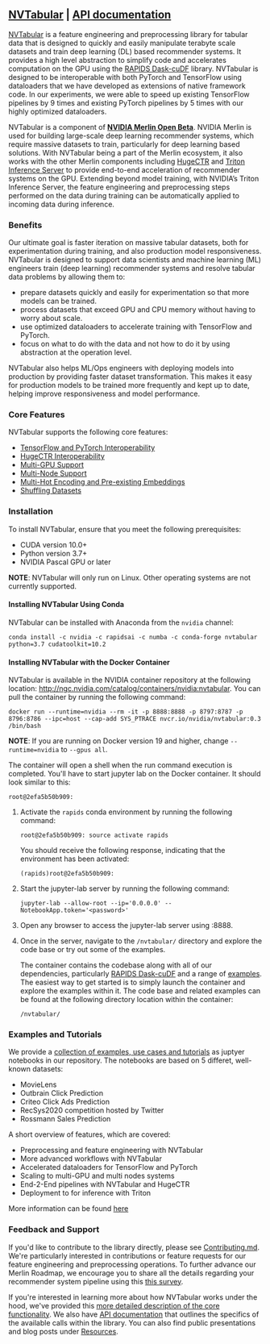 ## [NVTabular](https://github.com/NVIDIA/NVTabular) | [API documentation](https://nvidia.github.io/NVTabular/main/index.html)

[NVTabular](https://github.com/NVIDIA/NVTabular) is a feature engineering and preprocessing library for tabular data that is designed to quickly and easily manipulate terabyte scale datasets and train deep learning (DL) based recommender systems. It provides a high level abstraction to simplify code and accelerates computation on the GPU using the [RAPIDS Dask-cuDF](https://github.com/rapidsai/cudf/tree/main/python/dask_cudf) library. NVTabular is designed to be interoperable with both PyTorch and TensorFlow using dataloaders that we have developed as extensions of native framework code. In our experiments, we were able to speed up existing TensorFlow pipelines by 9 times and existing PyTorch pipelines by 5 times with our highly optimized dataloaders.

NVTabular is a component of [**NVIDIA Merlin Open Beta**](https://developer.nvidia.com/nvidia-merlin). NVIDIA Merlin is used for building large-scale deep learning recommender systems, which require massive datasets to train, particularly for deep learning based solutions. With NVTabular being a part of the Merlin ecosystem, it also works with the other Merlin components including [HugeCTR](https://github.com/NVIDIA/HugeCTR) and [Triton Inference Server](https://github.com/NVIDIA/tensorrt-inference-server) to provide end-to-end acceleration of recommender systems on the GPU. Extending beyond model training, with NVIDIA’s Triton Inference Server, the feature engineering and preprocessing steps performed on the data during training can be automatically applied to incoming data during inference.

### Benefits 

Our ultimate goal is faster iteration on massive tabular datasets, both for experimentation during training, and also production model responsiveness. NVTabular is designed to support data scientists and machine learning (ML) engineers train (deep learning) recommender systems and resolve tabular data problems by allowing them to:

* prepare datasets quickly and easily for experimentation so that more models can be trained.
* process datasets that exceed GPU and CPU memory without having to worry about scale.
* use optimized dataloaders to accelerate training with TensorFlow and PyTorch.
* focus on what to do with the data and not how to do it by using abstraction at the operation level.

NVTabular also helps ML/Ops engineers with deploying models into production by providing faster dataset transformation. This makes it easy for production models to be trained more frequently and kept up to date, helping improve responsiveness and model performance.

### Core Features

NVTabular supports the following core features:
* [TensorFlow and PyTorch Interoperability](../docs/source/core_features.md#tensorflow-and-pytorch-interoperability)
* [HugeCTR Interoperability](../docs/source/core_features.md#hugectr-interoperability)
* [Multi-GPU Support](../docs/source/core_features.md#multi-gpu-support)
* [Multi-Node Support](../docs/source/core_features.md#multi-node-support)
* [Multi-Hot Encoding and Pre-existing Embeddings](../docs/source/core_features.md#multi-hot-encoding-and-pre-existing-embeddings)
* [Shuffling Datasets](../docs/source/core_features.md#shuffling-datasets)

### Installation

To install NVTabular, ensure that you meet the following prerequisites:
* CUDA version 10.0+
* Python version 3.7+
* NVIDIA Pascal GPU or later

**NOTE**: NVTabular will only run on Linux. Other operating systems are not currently supported.

#### Installing NVTabular Using Conda

NVTabular can be installed with Anaconda from the ```nvidia``` channel:

```
conda install -c nvidia -c rapidsai -c numba -c conda-forge nvtabular python=3.7 cudatoolkit=10.2
```

#### Installing NVTabular with the Docker Container

NVTabular is available in the NVIDIA container repository at the following location: http://ngc.nvidia.com/catalog/containers/nvidia:nvtabular. You can pull the container by running the following command:

```
docker run --runtime=nvidia --rm -it -p 8888:8888 -p 8797:8787 -p 8796:8786 --ipc=host --cap-add SYS_PTRACE nvcr.io/nvidia/nvtabular:0.3 /bin/bash
```

**NOTE**: If you are running on Docker version 19 and higher, change ```--runtime=nvidia``` to ```--gpus all```.

The container will open a shell when the run command execution is completed. You'll have to start jupyter lab on the Docker container. It should look similar to this:
```
root@2efa5b50b909:
```

1. Activate the ```rapids``` conda environment by running the following command:
   ```
   root@2efa5b50b909: source activate rapids
   ```

   You should receive the following response, indicating that the environment has been activated:
   ```
   (rapids)root@2efa5b50b909:
   ```

2. Start the jupyter-lab server by running the following command:
   ```
   jupyter-lab --allow-root --ip='0.0.0.0' --NotebookApp.token='<password>'
   ```

3. Open any browser to access the jupyter-lab server using <MachineIP>:8888.

4. Once in the server, navigate to the ```/nvtabular/``` directory and explore the code base or try out some of the examples.

   The container contains the codebase along with all of our dependencies, particularly [RAPIDS Dask-cuDF](https://github.com/rapidsai/cudf/tree/main/python/dask_cudf) and a range of [examples](./examples). The easiest way to get started is to simply launch the container and explore the examples within it. The code base and related examples can be found at the following directory location within the container:
   ```
   /nvtabular/
   ```

### Examples and Tutorials

We provide a [collection of examples, use cases and tutorials](https://github.com/NVIDIA/NVTabular/tree/main/examples) as juptyer notebooks in our repository. The notebooks are based on 5 differet, well-known datasets: 
- MovieLens
- Outbrain Click Prediction
- Criteo Click Ads Prediction
- RecSys2020 competition hosted by Twitter
- Rossmann Sales Prediction

A short overview of features, which are covered:
- Preprocessing and feature engineering with NVTabular
- More advanced workflows with NVTabular
- Accelerated dataloaders for TensorFlow and PyTorch
- Scaling to multi-GPU and multi nodes systems
- End-2-End pipelines with NVTabular and HugeCTR
- Deployment to for inference with Triton

More information can be found [here](https://github.com/NVIDIA/NVTabular/tree/main/examples)   
    
### Feedback and Support

If you'd like to contribute to the library directly, please see [Contributing.md](./CONTRIBUTING.md). We're particularly interested in contributions or feature requests for our feature engineering and preprocessing operations. To further advance our Merlin Roadmap, we encourage you to share all the details regarding your recommender system pipeline using this [this survey](https://developer.nvidia.com/merlin-devzone-survey).

If you're interested in learning more about how NVTabular works under the hood, we've provided this [more detailed description of the core functionality](architecture.md). We also have [API documentation](https://nvidia.github.io/NVTabular/main/index.html) that outlines the specifics of the available calls within the library. You can also find public presentations and blog posts under [Resources](Resources.md).
